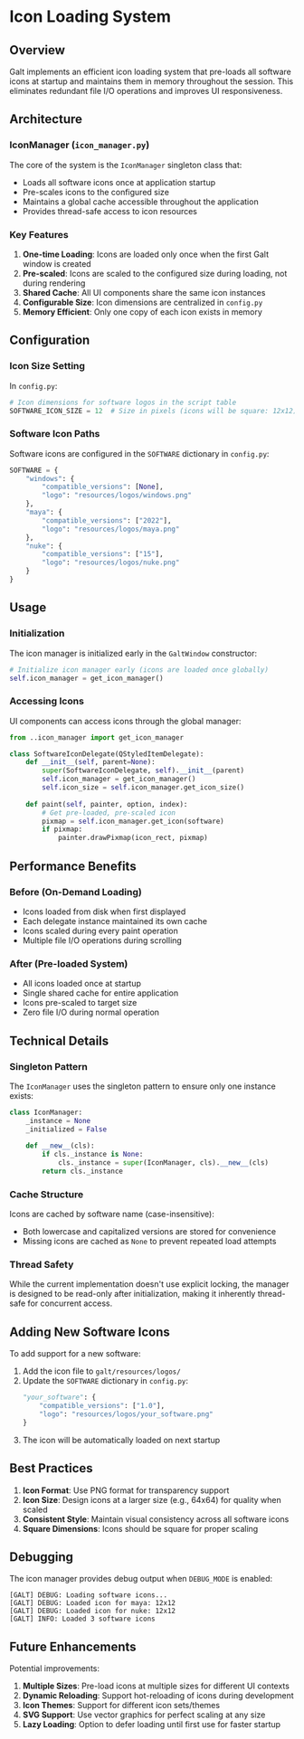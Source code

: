 # Icon Loading System

## Overview

Galt implements an efficient icon loading system that pre-loads all software icons at startup and maintains them in memory throughout the session. This eliminates redundant file I/O operations and improves UI responsiveness.

## Architecture

### IconManager (`icon_manager.py`)

The core of the system is the `IconManager` singleton class that:
- Loads all software icons once at application startup
- Pre-scales icons to the configured size
- Maintains a global cache accessible throughout the application
- Provides thread-safe access to icon resources

### Key Features

1. **One-time Loading**: Icons are loaded only once when the first Galt window is created
2. **Pre-scaled**: Icons are scaled to the configured size during loading, not during rendering
3. **Shared Cache**: All UI components share the same icon instances
4. **Configurable Size**: Icon dimensions are centralized in `config.py`
5. **Memory Efficient**: Only one copy of each icon exists in memory

## Configuration

### Icon Size Setting

In `config.py`:
```python
# Icon dimensions for software logos in the script table
SOFTWARE_ICON_SIZE = 12  # Size in pixels (icons will be square: 12x12)
```

### Software Icon Paths

Software icons are configured in the `SOFTWARE` dictionary in `config.py`:
```python
SOFTWARE = {
    "windows": {
        "compatible_versions": [None],
        "logo": "resources/logos/windows.png"
    },
    "maya": {
        "compatible_versions": ["2022"],
        "logo": "resources/logos/maya.png"
    },
    "nuke": {
        "compatible_versions": ["15"],
        "logo": "resources/logos/nuke.png"
    }
}
```

## Usage

### Initialization

The icon manager is initialized early in the `GaltWindow` constructor:
```python
# Initialize icon manager early (icons are loaded once globally)
self.icon_manager = get_icon_manager()
```

### Accessing Icons

UI components can access icons through the global manager:
```python
from ..icon_manager import get_icon_manager

class SoftwareIconDelegate(QStyledItemDelegate):
    def __init__(self, parent=None):
        super(SoftwareIconDelegate, self).__init__(parent)
        self.icon_manager = get_icon_manager()
        self.icon_size = self.icon_manager.get_icon_size()
    
    def paint(self, painter, option, index):
        # Get pre-loaded, pre-scaled icon
        pixmap = self.icon_manager.get_icon(software)
        if pixmap:
            painter.drawPixmap(icon_rect, pixmap)
```

## Performance Benefits

### Before (On-Demand Loading)
- Icons loaded from disk when first displayed
- Each delegate instance maintained its own cache
- Icons scaled during every paint operation
- Multiple file I/O operations during scrolling

### After (Pre-loaded System)
- All icons loaded once at startup
- Single shared cache for entire application
- Icons pre-scaled to target size
- Zero file I/O during normal operation

## Technical Details

### Singleton Pattern

The `IconManager` uses the singleton pattern to ensure only one instance exists:
```python
class IconManager:
    _instance = None
    _initialized = False
    
    def __new__(cls):
        if cls._instance is None:
            cls._instance = super(IconManager, cls).__new__(cls)
        return cls._instance
```

### Cache Structure

Icons are cached by software name (case-insensitive):
- Both lowercase and capitalized versions are stored for convenience
- Missing icons are cached as `None` to prevent repeated load attempts

### Thread Safety

While the current implementation doesn't use explicit locking, the manager is designed to be read-only after initialization, making it inherently thread-safe for concurrent access.

## Adding New Software Icons

To add support for a new software:

1. Add the icon file to `galt/resources/logos/`
2. Update the `SOFTWARE` dictionary in `config.py`:
   ```python
   "your_software": {
       "compatible_versions": ["1.0"],
       "logo": "resources/logos/your_software.png"
   }
   ```
3. The icon will be automatically loaded on next startup

## Best Practices

1. **Icon Format**: Use PNG format for transparency support
2. **Icon Size**: Design icons at a larger size (e.g., 64x64) for quality when scaled
3. **Consistent Style**: Maintain visual consistency across all software icons
4. **Square Dimensions**: Icons should be square for proper scaling

## Debugging

The icon manager provides debug output when `DEBUG_MODE` is enabled:
```
[GALT] DEBUG: Loading software icons...
[GALT] DEBUG: Loaded icon for maya: 12x12
[GALT] DEBUG: Loaded icon for nuke: 12x12
[GALT] INFO: Loaded 3 software icons
```

## Future Enhancements

Potential improvements:
1. **Multiple Sizes**: Pre-load icons at multiple sizes for different UI contexts
2. **Dynamic Reloading**: Support hot-reloading of icons during development
3. **Icon Themes**: Support for different icon sets/themes
4. **SVG Support**: Use vector graphics for perfect scaling at any size
5. **Lazy Loading**: Option to defer loading until first use for faster startup
